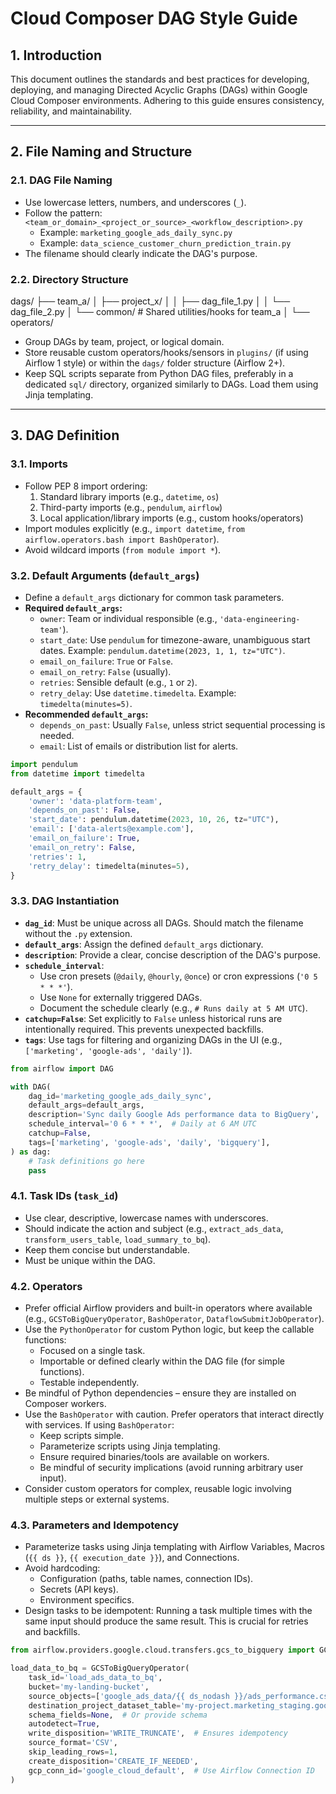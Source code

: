 # Cloud Composer DAG Style Guide

## 1. Introduction

This document outlines the standards and best practices for developing, deploying, and managing Directed Acyclic Graphs (DAGs) within Google Cloud Composer environments. Adhering to this guide ensures consistency, reliability, and maintainability.

---

## 2. File Naming and Structure

### 2.1. DAG File Naming

- Use lowercase letters, numbers, and underscores (`_`).
- Follow the pattern: `<team_or_domain>_<project_or_source>_<workflow_description>.py`
  - Example: `marketing_google_ads_daily_sync.py`
  - Example: `data_science_customer_churn_prediction_train.py`
- The filename should clearly indicate the DAG's purpose.

### 2.2. Directory Structure

dags/
├── team_a/
│   ├── project_x/
│   │   ├── dag_file_1.py
│   │   └── dag_file_2.py
│   └── common/  # Shared utilities/hooks for team_a
│       └── operators/


- Group DAGs by team, project, or logical domain.
- Store reusable custom operators/hooks/sensors in `plugins/` (if using Airflow 1 style) or within the `dags/` folder structure (Airflow 2+).
- Keep SQL scripts separate from Python DAG files, preferably in a dedicated `sql/` directory, organized similarly to DAGs. Load them using Jinja templating.

---

## 3. DAG Definition

### 3.1. Imports

- Follow PEP 8 import ordering:
  1. Standard library imports (e.g., `datetime`, `os`)
  2. Third-party imports (e.g., `pendulum`, `airflow`)
  3. Local application/library imports (e.g., custom hooks/operators)
- Import modules explicitly (e.g., `import datetime`, `from airflow.operators.bash import BashOperator`).
- Avoid wildcard imports (`from module import *`).

### 3.2. Default Arguments (`default_args`)

- Define a `default_args` dictionary for common task parameters.
- **Required `default_args`:**
  - `owner`: Team or individual responsible (e.g., `'data-engineering-team'`).
  - `start_date`: Use `pendulum` for timezone-aware, unambiguous start dates. Example: `pendulum.datetime(2023, 1, 1, tz="UTC")`.
  - `email_on_failure`: `True` or `False`.
  - `email_on_retry`: `False` (usually).
  - `retries`: Sensible default (e.g., `1` or `2`).
  - `retry_delay`: Use `datetime.timedelta`. Example: `timedelta(minutes=5)`.
- **Recommended `default_args`:**
  - `depends_on_past`: Usually `False`, unless strict sequential processing is needed.
  - `email`: List of emails or distribution list for alerts.

```python
import pendulum
from datetime import timedelta

default_args = {
    'owner': 'data-platform-team',
    'depends_on_past': False,
    'start_date': pendulum.datetime(2023, 10, 26, tz="UTC"),
    'email': ['data-alerts@example.com'],
    'email_on_failure': True,
    'email_on_retry': False,
    'retries': 1,
    'retry_delay': timedelta(minutes=5),
}
```

### 3.3. DAG Instantiation

- **`dag_id`**: Must be unique across all DAGs. Should match the filename without the `.py` extension.
- **`default_args`**: Assign the defined `default_args` dictionary.
- **`description`**: Provide a clear, concise description of the DAG's purpose.
- **`schedule_interval`**:
  - Use cron presets (`@daily`, `@hourly`, `@once`) or cron expressions (`'0 5 * * *'`).
  - Use `None` for externally triggered DAGs.
  - Document the schedule clearly (e.g., `# Runs daily at 5 AM UTC`).
- **`catchup=False`**: Set explicitly to `False` unless historical runs are intentionally required. This prevents unexpected backfills.
- **`tags`**: Use tags for filtering and organizing DAGs in the UI (e.g., `['marketing', 'google-ads', 'daily']`).

```python
from airflow import DAG

with DAG(
    dag_id='marketing_google_ads_daily_sync',
    default_args=default_args,
    description='Sync daily Google Ads performance data to BigQuery',
    schedule_interval='0 6 * * *',  # Daily at 6 AM UTC
    catchup=False,
    tags=['marketing', 'google-ads', 'daily', 'bigquery'],
) as dag:
    # Task definitions go here
    pass
```
### 4.1. Task IDs (`task_id`)

- Use clear, descriptive, lowercase names with underscores.
- Should indicate the action and subject (e.g., `extract_ads_data`, `transform_users_table`, `load_summary_to_bq`).
- Keep them concise but understandable.
- Must be unique within the DAG.

### 4.2. Operators

- Prefer official Airflow providers and built-in operators where available (e.g., `GCSToBigQueryOperator`, `BashOperator`, `DataflowSubmitJobOperator`).
- Use the `PythonOperator` for custom Python logic, but keep the callable functions:
  - Focused on a single task.
  - Importable or defined clearly within the DAG file (for simple functions).
  - Testable independently.
- Be mindful of Python dependencies – ensure they are installed on Composer workers.
- Use the `BashOperator` with caution. Prefer operators that interact directly with services. If using `BashOperator`:
  - Keep scripts simple.
  - Parameterize scripts using Jinja templating.
  - Ensure required binaries/tools are available on workers.
  - Be mindful of security implications (avoid running arbitrary user input).
- Consider custom operators for complex, reusable logic involving multiple steps or external systems.

### 4.3. Parameters and Idempotency

- Parameterize tasks using Jinja templating with Airflow Variables, Macros (`{{ ds }}`, `{{ execution_date }}`), and Connections.
- Avoid hardcoding:
  - Configuration (paths, table names, connection IDs).
  - Secrets (API keys).
  - Environment specifics.
- Design tasks to be idempotent: Running a task multiple times with the same input should produce the same result. This is crucial for retries and backfills.

```python
from airflow.providers.google.cloud.transfers.gcs_to_bigquery import GCSToBigQueryOperator

load_data_to_bq = GCSToBigQueryOperator(
    task_id='load_ads_data_to_bq',
    bucket='my-landing-bucket',
    source_objects=['google_ads_data/{{ ds_nodash }}/ads_performance.csv'],
    destination_project_dataset_table='my-project.marketing_staging.google_ads_performance_${{ ds_nodash }}',
    schema_fields=None,  # Or provide schema
    autodetect=True,
    write_disposition='WRITE_TRUNCATE',  # Ensures idempotency
    source_format='CSV',
    skip_leading_rows=1,
    create_disposition='CREATE_IF_NEEDED',
    gcp_conn_id='google_cloud_default',  # Use Airflow Connection ID
)
```

